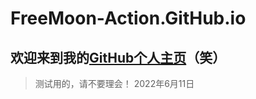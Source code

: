 # FreeMoon-Action.GitHub.io

## 欢迎来到我的[GitHub个人主页](FreeMoon-Action.GitHub.io)（笑）

> 测试用的，请不要理会！
> 2022年6月11日
